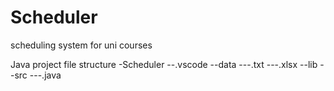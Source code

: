 # Scheduler
scheduling system for uni courses


Java project file structure
-Scheduler
--.vscode
--data
---.txt
---.xlsx
--lib
--src
---.java

